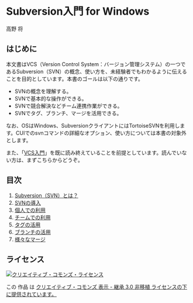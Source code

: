 # Subversion入門 for Windows

高野 将

## はじめに

本文書はVCS（Version Control System：バージョン管理システム）の一つであるSubversion（SVN）の概念、使い方を、未経験者でもわかるように伝えることを目的としています。本書のゴールは以下の通りです。

- SVNの概念を理解する。
- SVNで基本的な操作ができる。
- SVNで競合解決などチーム連携作業ができる。
- SVNでタグ、ブランチ、マージを活用できる。

なお、OSはWindows、SubversionクライアントにはTortoiseSVNを利用します。CUIでのsvnコマンドの詳細なオプション、使い方については本書の対象外とします。

また、「[VCS入門](https://github.com/masaru-b-cl/introduction-to-vcs)」を既に読み終えていることを前提としています。読んでいない方は、まずこちらからどうぞ。

## 目次

1. [Subversion（SVN）とは？](1.what-is-svn.md "Subversion（SVN）とは？")
1. [SVNの導入](2.installing-svn.md "SVNの導入")
1. [個人での利用](3.personal-use.md "")
1. [チームでの利用](4.team-use.md "")
1. [タグの活用](5.tagging.md "")
1. [ブランチの活用](6.branching.md "")
1. [様々なマージ](7.various-merge.md "")

## ライセンス
<a rel="license" href="http://creativecommons.org/licenses/by-sa/3.0/deed.ja"><img alt="クリエイティブ・コモンズ・ライセンス" style="border-width:0" src="http://i.creativecommons.org/l/by-sa/3.0/88x31.png" /></a>

この 作品 は <a rel="license" href="http://creativecommons.org/licenses/by-sa/3.0/deed.ja">クリエイティブ・コモンズ 表示 - 継承 3.0 非移植 ライセンスの下に提供されています。</a>
